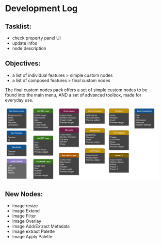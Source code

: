 # Development Log

## Tasklist:
* check property panel UI
* update infos
* node description

## Objectives:
* a list of individual features > simple custom nodes
* a list of composed features > final custom nodes

The final custom nodes pack offers a set of simple custom nodes to be found into the main menu, AND a set of advanced toolbox, made for everyday use.

<img alt="Pack NODES" src="/media/ComfyUI-Set.png">


## New Nodes:

* Image resize
* Image Extend
* Image Filter
* Image Overlay
* Image Add/Extract Metadata
* Image extract Palette
* Image Apply Palette

